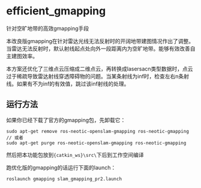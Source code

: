 # efficient_gmapping
针对空旷地带的高效gmapping手段

本改良版gmapping在针对雷达光线无法反射时的开阔地带建图情况作出了调整。当雷达无法反射时，默认射线起点处向外一段距离内为空旷地带。能够有效改善自主建图效率。

本方案还优化了三维点云压缩成二维点云，再转换成lasersacn类型数据时，点云过于稀疏导致雷达射线穿透障碍物的问题。当某条射线为inf时，检查左右n条射线。如果有不为inf的有效值，跳过该inf射线的处理。



## 运行方法

如果你已经下载了官方的gmapping包，先卸载它：

```
sudo apt-get remove ros-neotic-openslam-gmapping ros-neotic-gmapping
// 或者
sudo apt-get purge ros-neotic-openslam-gmapping ros-neotic-gmapping
```


然后把本功能包放到`{catkin_ws}\src\`下后到工作空间编译

跑优化版的gmapping的话运行下面的launch：

```
roslaunch gmapping slam_gmapping_pr2.launch
```


